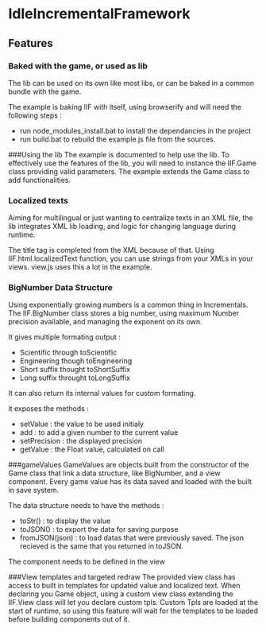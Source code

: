 # IdleIncrementalFramework

## Features

### Baked with the game, or used as lib
The lib can be used on its own like most libs, or can be baked in a common bundle with the game.

The example is baking IIF with itself, using browserify and will need the following steps :
* run node_modules_install.bat to install the dependancies in the project
* run build.bat to rebuild the example.js file from the sources.

###Using the lib
The example is documented to help use the lib.
To effectively use the features of the lib, you will need to instance the IIF.Game class providing valid parameters. The example extends the Game class to add functionalities.

### Localized texts
Aiming for multilingual or just wanting to centralize texts in an XML file, the lib integrates XML lib loading, and logic for changing language during runtime.

The title tag is completed from the XML because of that. Using IIF.html.localizedText function, you can use strings from your XMLs in your views.
view.js uses this a lot in the example.

### BigNumber Data Structure
Using exponentially growing numbers is a common thing in Incrementals. The IIF.BigNumber class stores a big number, using maximum Number precision available, and managing the exponent on its own.

It gives multiple formating output :
* Scientific through toScientific
* Engineering though toEngineering
* Short suffix thought toShortSuffix
* Long suffix throught toLongSuffix

It can also return its internal values for custom formating.

it exposes the methods :

* setValue : the value to be used initialy
* add : to add a given number to the current value
* setPrecision : the displayed precision
* getValue : the Float value, calculated on call

###gameValues
GameValues are objects built from the constructor of the Game class that link a data structure, like BigNumber, and a view component.
Every game value has its data saved and loaded with the built in save system.

The data structure needs to have the methods :
* toStr() : to display the value
* toJSON() : to export the data for saving purpose
* fromJSON(json) : to load datas that were previously saved. The json recieved is the same that you returned in toJSON.

The component needs to be defined in the view

###View templates and targeted redraw
The provided view class has access to built in templates for updated value and localized text.
When declaring you Game object, using a custom view class extending the IIF.View class will let you declare custom tpls.
Custom Tpls are loaded at the start of runtime, so using this feature will wait for the templates to be loaded before building components out of it.

